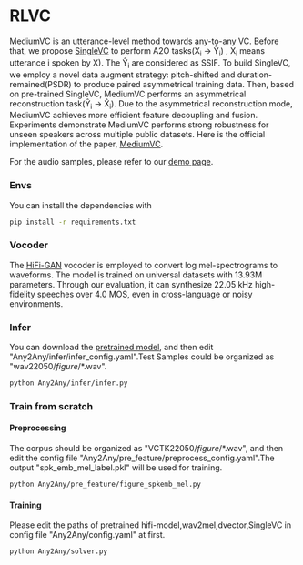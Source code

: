 # RLVC
MediumVC is an utterance-level method towards any-to-any VC. Before that, we propose [SingleVC](https://github.com/BrightGu/SingleVC) to perform A2O tasks(X<sub>i</sub> → Ŷ<sub>i</sub>) , X<sub>i</sub> means utterance i spoken by X). The Ŷ<sub>i</sub> are considered as SSIF. To build SingleVC, we employ a novel data augment strategy: pitch-shifted and duration-remained(PSDR) to produce paired asymmetrical training data. Then, based on pre-trained SingleVC, MediumVC performs an asymmetrical reconstruction task(Ŷ<sub>i</sub> → X̂<sub>i</sub>). Due to the asymmetrical reconstruction mode, MediumVC achieves more efficient feature decoupling and fusion. Experiments demonstrate MediumVC performs strong robustness for unseen speakers across multiple public datasets.
Here is the official implementation of the paper, [MediumVC](http://arxiv.org/abs/2110.02500).

For the audio samples, please refer to our [demo page](https://brightgu.github.io/MediumVC/).

### Envs
You can install the dependencies with
```bash
pip install -r requirements.txt
```

### Vocoder
The [HiFi-GAN](https://github.com/jik876/hifi-gan) vocoder is employed to convert log mel-spectrograms to waveforms. The model is trained on universal datasets with 13.93M parameters. Through our evaluation, it can synthesize 22.05 kHz high-fidelity speeches over 4.0 MOS, even in cross-language or noisy environments.

### Infer
You can download the [pretrained model](https://drive.google.com/file/d/1mMSLYdHZZ9PtJo6kceMO2483TxKXgLa_/view?usp=sharing), and then edit "Any2Any/infer/infer_config.yaml".Test Samples could be organized  as "wav22050/$figure$/*.wav". 
```bash
python Any2Any/infer/infer.py
```
### Train from scratch

####  Preprocessing
The corpus should be organized as "VCTK22050/$figure$/*.wav", and then edit the config file "Any2Any/pre_feature/preprocess_config.yaml".The output "spk_emb_mel_label.pkl" will be used for training.
```bash
python Any2Any/pre_feature/figure_spkemb_mel.py
```
#### Training
Please edit the paths of pretrained  hifi-model,wav2mel,dvector,SingleVC in config file "Any2Any/config.yaml" at first.
```bash
python Any2Any/solver.py
```
